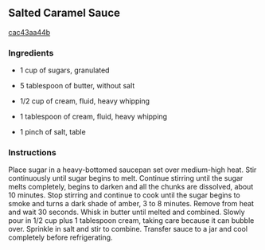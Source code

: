 ## Salted Caramel Sauce

[cac43aa44b](http://allrecipes.com/recipe/salted-caramel-sauce/)

### Ingredients

 - 1 cup of sugars, granulated

 - 5 tablespoon of butter, without salt

 - 1/2 cup of cream, fluid, heavy whipping

 - 1 tablespoon of cream, fluid, heavy whipping

 - 1 pinch of salt, table

### Instructions

Place sugar in a heavy-bottomed saucepan set over medium-high heat. Stir continuously until sugar begins to melt. Continue stirring until the sugar melts completely, begins to darken and all the chunks are dissolved, about 10 minutes. Stop stirring and continue to cook until the sugar begins to smoke and turns a dark shade of amber, 3 to 8 minutes. Remove from heat and wait 30 seconds. Whisk in butter until melted and combined. Slowly pour in 1/2 cup plus 1 tablespoon cream, taking care because it can bubble over. Sprinkle in salt and stir to combine. Transfer sauce to a jar and cool completely before refrigerating.